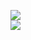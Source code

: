 [![](https://img.shields.io/badge/Made%20With-Github%20Spray-lightgrey.svg?style=for-the-badge&logo=github)](https://github.com/Annihil/github-spray#6390)  
[![](https://i.imgur.com/2DrTn0Z.gif)](https://github.com/Annihil/github-spray)